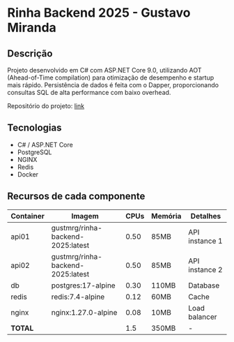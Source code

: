 # Rinha Backend 2025 - Gustavo Miranda

## Descrição

Projeto desenvolvido em C# com ASP.NET Core 9.0, utilizando AOT (Ahead-of-Time compilation) para otimização de desempenho e startup mais rápido. Persistência de dados é feita com o Dapper, proporcionando consultas SQL de alta performance com baixo overhead.

Repositório do projeto: [link](https://github.com/gustmrg/rinha-backend-2025)

## Tecnologias

- C# / ASP.NET Core
- PostgreSQL
- NGINX
- Redis
- Docker

## Recursos de cada componente

| Container | Imagem                            | CPUs | Memória | Detalhes       |
| --------- | --------------------------------- | ---- | ------- | -------------- |
| api01     | gustmrg/rinha-backend-2025:latest | 0.50 | 85MB    | API instance 1 |
| api02     | gustmrg/rinha-backend-2025:latest | 0.50 | 85MB    | API instance 2 |
| db        | postgres:17-alpine                | 0.30 | 110MB   | Database       |
| redis     | redis:7.4-alpine                  | 0.12 | 60MB    | Cache          |
| nginx     | nginx:1.27.0-alpine               | 0.08 | 10MB    | Load balancer  |
| **TOTAL** |                                   | 1.5  | 350MB   | -              |
